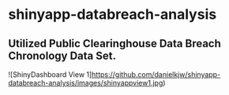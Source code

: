 # shinyapp-databreach-analysis

## Utilized Public Clearinghouse Data Breach Chronology Data Set.

![ShinyDashboard View 1]https://github.com/danielkjw/shinyapp-databreach-analysis/images/shinyappview1.jpg)
